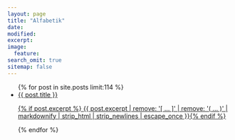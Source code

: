 ```yaml
---
layout: page
title: "Alfabetik"
date: 
modified:
excerpt:
image:
  feature:
search_omit: true
sitemap: false
---
```




<ul class="post-list">
{% for post in site.posts limit:114 %}
  <li><article><a href="{{ site.url }}{{ post.url }}">{{ post.title }} 


{% if post.excerpt %} <span class="excerpt">{{ post.excerpt | remove: '\[ ... \]' | remove: '\( ... \)' | markdownify | strip_html | strip_newlines | escape_once }}</span>{% endif %}</a></article></li>
{% endfor %}
</ul>
